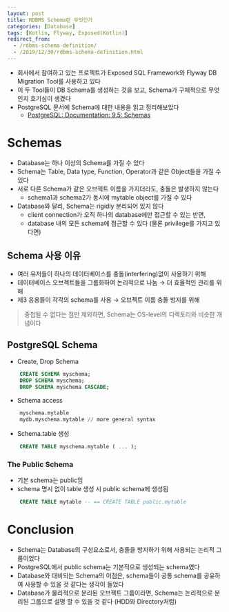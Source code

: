 ```yaml
---
layout: post
title: RDBMS Schema란 무엇인가
categories: [Database]
tags: [Kotlin, Flyway, Exposed(Kotlin)]
redirect_from:
  - /rdbms-schema-definition/
  - /2019/12/30/rdbms-schema-definition.html
---
```


- 회사에서 참여하고 있는 프로젝트가 Exposed SQL Framework와 Flyway DB Migration Tool를 사용하고 있다
- 이 두 Tool들이 DB Schema를 생성하는 것을 보고, Schema가 구체적으로 무엇인지 호기심이 생겼다
- PostgreSQL 문서에 Schema에 대한 내용을 읽고 정리해보았다
    - [PostgreSQL: Documentation: 9.5: Schemas](https://www.postgresql.org/docs/9.5/ddl-schemas.html)

# Schemas

- Database는 하나 이상의 Schema를 가질 수 있다
- Schema는 Table, Data type, Function, Operator과 같은 Object들을 가질 수 있다
- 서로 다른 Schema가 같은 오브젝트 이름을 가지더라도, 충돌은 발생하지 않는다
    - schema1과 schema2가 동시에 mytable object를 가질 수 있다
- Database와 달리, Schema는 rigidly 분리되어 있지 않다
    - client connection가 오직 하나의 database에만 접근할 수 있는 반면,
    - database 내의 모든 schema에 접근할 수 있다 (물론 privilege를 가지고 있다면)

## Schema 사용 이유

- 여러 유저들이 하나의 데이터베이스를 충돌(interfering)없이 사용하기 위해
- 데이터베이스 오브젝트들을 그룹화하여 논리적으로 나눔 → 더 효율적인 관리를 위해
- 제3 응용들이 각각의 schema를 사용 → 오브젝트 이름 충돌 방지를 위해

> 중첩될 수 없다는 점만 제외하면, Schema는 OS-level의 디렉토리와 비슷한 개념이다

## PostgreSQL Schema

- Create, Drop Schema

```sql
    CREATE SCHEMA myschema;
    DROP SCHEMA myschema;
    DROP SCHEMA myschema CASCADE;
```

- Schema access

```sql
    myschema.mytable
    mydb.myschema.mytable // more general syntax
```

- Schema.table 생성

```sql
    CREATE TABLE myschema.mytable ( ... );
```

### The Public Schema

- 기본 schema는 public임
- schema 명시 없이 table 생성 시 public schema에 생성됨

```sql
    CREATE TABLE mytable -- == CREATE TABLE public.mytable
```

# Conclusion

- Schema는 Database의 구성요소로서, 충돌을 방지하기 위해 사용되는 논리적 그룹이었다
- PostgreSQL에서 public schema는 기본적으로 생성되는 schema였다
- Database와 대비되는 Schema의 이점은, schema들이 공통 schema를 공유하여 사용할 수 있을 것 같다는 생각이 들었다
- Database가 물리적으로 분리된 오브젝트 그룹이라면, Schema는 논리적으로 분리된 그룹으로 설명 할 수 있을 것 같다 (HDD와 Directory처럼)